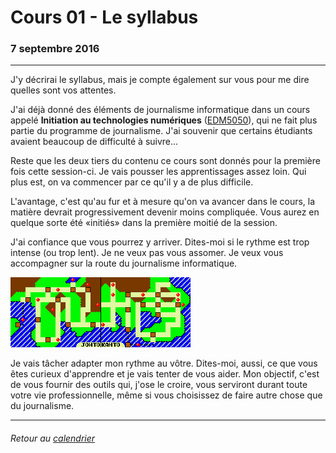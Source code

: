 # Cours 01 - Le syllabus

### 7 septembre 2016

---

J'y décrirai le syllabus, mais je compte également sur vous pour me dire quelles sont vos attentes.

J'ai déjà donné des éléments de journalisme informatique dans un cours appelé **Initiation au technologies numériques** \([EDM5050](https://edm5050.wordpress.com/)\), qui ne fait plus partie du programme de journalisme. J'ai souvenir que certains étudiants avaient beaucoup de difficulté à suivre...

Reste que les deux tiers du contenu ce cours sont donnés pour la première fois cette session-ci. Je vais pousser les apprentissages assez loin. Qui plus est, on va commencer par ce qu'il y a de plus difficile.

L'avantage, c'est qu'au fur et à mesure qu'on va avancer dans le cours, la matière devrait progressivement devenir moins compliquée. Vous aurez en quelque sorte été «initiés» dans la première moitié de la session.

J'ai confiance que vous pourrez y arriver. Dites-moi si le rythme est trop intense \(ou trop lent\). Je ne veux pas vous assomer. Je veux vous accompagner sur la route du journalisme informatique.

[![](/assets/pokecarte.png)](http://jhroy.ca/Pokemon_Rouge_Bleu_Celadon_City.mp3)

Je vais tâcher adapter mon rythme au vôtre. Dites-moi, aussi, ce que vous êtes curieux d'apprendre et je vais tenter de vous aider. Mon objectif, c'est de vous fournir des outils qui, j'ose le croire, vous serviront durant toute votre vie professionnelle, même si vous choisissez de faire autre chose que du journalisme.

---

###### Retour au [calendrier](/calendrier.md)

